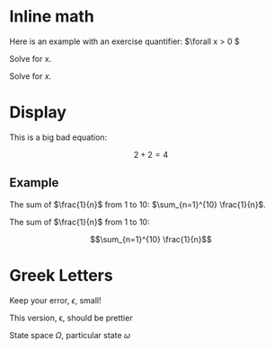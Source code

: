 # Inline math

Here is an example with an exercise quantifier: $\forall x > 0 $

Solve for x.

Solve for $x$.


# Display

This is a big bad equation:  


$$2 + 2 = 4 $$

## Example

The sum of $\frac{1}{n}$ from 1 to 10: $\sum_{n=1}^{10} \frac{1}{n}$.

The sum of $\frac{1}{n}$ from 1 to 10: 

$$\sum_{n=1}^{10} \frac{1}{n}$$

# Greek Letters

Keep your error, $\epsilon$, small!

This version, $\upvarepsilon$, should be prettier

State space $\Omega$, particular state $\omega$
